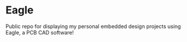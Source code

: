 # Eagle
Public repo for displaying my personal embedded design projects using Eagle, a PCB CAD software!
